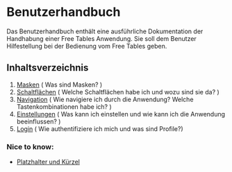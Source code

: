 # Benutzerhandbuch

Das Benutzerhandbuch enthält eine ausführliche Dokumentation der Handhabung einer Free Tables Anwendung. Sie soll dem Benutzer Hilfestellung bei der Bedienung vom Free Tables geben.

## Inhaltsverzeichnis
1. [Masken](doc/masks/overview.md)  ( Was sind Masken? )
2. [Schaltflächen](doc/buttons/overview.md)  ( Welche Schaltflächen habe ich und wozu sind sie da? )
3. [Navigation](doc/navigation/overview.md) ( Wie navigiere ich durch die Anwendung? Welche Tastenkombinationen habe ich? )
3. [Einstellungen](doc/preferences/overview.md) ( Was kann ich einstellen und wie kann ich die Anwendung beeinflussen? )
4. [Login](doc/authorization/overview.md) ( Wie authentifiziere ich mich und was sind Profile?)

### Nice to know:

* [Platzhalter und Kürzel](doc/masks/wildcards.md)



